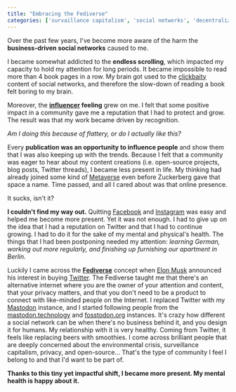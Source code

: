 ```yaml
---
title: "Embracing the Fediverse"
categories: ['survaillance capitalism', 'social networks', 'decentralized internet']
---
```


Over the past few years,
I've become more aware of the harm the **business-driven social networks** caused to me.

I became somewhat addicted to the **endless scrolling**, 
which impacted my capacity to hold my attention for long periods.
It became impossible to read more than 4 book pages in a row.
My brain got used to the [clickbaity](https://en.wikipedia.org/wiki/Clickbait) content of social networks, 
and therefore the slow-down of reading a book felt boring to my brain.

Moreover,
the **[influencer](https://de.wikipedia.org/wiki/Influencer) feeling** grew on me.
I felt that some positive impact in a community gave me a reputation that I had to protect and grow.
The result was that my work became driven by recognition. 

*Am I doing this because of flattery, or do I actually like this?*

Every **publication was an opportunity to influence people** and show them that I was also keeping up with the trends.
Because I felt that a community was eager to hear about my content creations (i.e. open-source projects, blog posts, Twitter threads),
I became less present in life.
My thinking had already joined some kind of [Metaverse](https://en.wikipedia.org/wiki/Metaverse) even before Zuckerberg gave that space a name.
Time passed, 
and all I cared about was that online presence.

It sucks, isn't it?

**I couldn't find my way out.**
Quitting [Facebook](https://en.wikipedia.org/wiki/Facebook) and [Instagram](https://en.wikipedia.org/wiki/Instagram) was easy and helped me become more present.
Yet it was not enough.
I had to give up on the idea that I had a reputation on Twitter and that I had to continue growing.
I had to do it for the sake of my mental and physical's health.
The things that I had been postponing needed my attention:
*learning German,
working out more regularly,
and finishing up furnishing our apartment in Berlin.*

Luckily I came across the **[Fediverse](https://en.wikipedia.org/wiki/Fediverse)** concept when [Elon Musk](https://en.wikipedia.org/wiki/Elon_Musk) announced his interest in buying [Twitter](https://en.wikipedia.org/wiki/Twitter).
The Fediverse taught me that there's an alternative internet where you are the owner of your attention and content, that your privacy matters, and that you don't need to be a product to connect with like-minded people on the Internet.
I replaced Twitter with my [Mastodon](https://en.wikipedia.org/wiki/Mastodon_(software)) instance,
and I started following people from the [mastodon.technology](https://mastodon.technology/) and [fosstodon.org](https://fosstodon.org/) instances.
It's crazy how different a social network can be when there's no business behind it, 
and you design it for humans.
My relationship with it is very healthy. Coming from Twitter, 
it feels like replacing beers with smoothies.
I come across brilliant people that are deeply concerned about the environmental crisis, 
surveillance capitalism, 
privacy,
and open-source...
That's the type of community I feel I belong to and that I'd want to be part of.

**Thanks to this tiny yet impactful shift,
I became more present. My mental health is happy about it.**